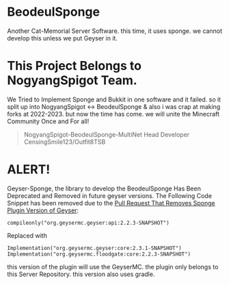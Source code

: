 # BeodeulSponge
Another Cat-Memorial Server Software. this time, it uses sponge. we cannot develop this unless we put Geyser in it.

# This Project Belongs to NogyangSpigot Team.
We Tried to Implement Sponge and Bukkit in one software and it failed.
so it split up into NogyangSpigot <-> BeodeulSponge & also i was crap at making forks at 2022-2023.
but now the time has come. we will unite the Minecraft Community Once and For all!
> NogyangSpigot-BeodeulSponge-MultiNet Head Developer CensingSmile123/Outfit8TSB
> 
# ALERT!
Geyser-Sponge, the library to develop the BeodeulSponge Has Been Deprecated and Removed in future geyser versions.
The Following Code Snippet has been removed due to the [Pull Request That Removes Sponge Plugin Version of Geyser](https://github.com/GeyserMC/Geyser/pull/4097):
```
compileonly("org.geysermc.geyser:api:2.2.3-SNAPSHOT")
```
Replaced with 
```
Implementation("org.geysermc.geyser:core:2.3.1-SNAPSHOT")
Implementation("org.geysermc.floodgate:core:2.2.3-SNAPSHOT")
```
this version of the plugin will use the GeyserMC. the plugin only belongs to this Server Repository.
this version also uses gradle.
